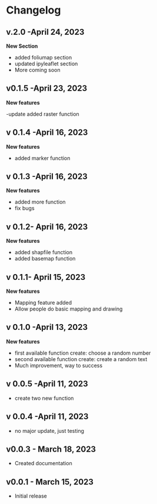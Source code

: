 # Changelog

## v.2.0 -April 24, 2023

**New Section**

- added foliumap section
- updated ipyleaflet section
- More coming soon

## v0.1.5 -April 23, 2023

**New features**

-update added raster function


## v 0.1.4 -April 16, 2023

**New features**

- added marker function


## v 0.1.3 -April 16, 2023

**New features**

- added more function
- fix bugs

## v 0.1.2- April 16, 2023

**New features**

- added shapfile function
- added basemap function

## v 0.1.1- April 15, 2023

**New features**

- Mapping feature added
- Allow people do basic mapping and drawing

## v 0.1.0 -April 13, 2023

**New features**

- first available function create: choose a random number
- second available function create: create a random text
- Much improvement, way to success

## v 0.0.5 -April 11, 2023

- create two new function

## v 0.0.4 -April 11, 2023

- no major update, just testing

## v0.0.3 - March 18, 2023

- Created documentation

## v0.0.1 - March 15, 2023

- Initial release
